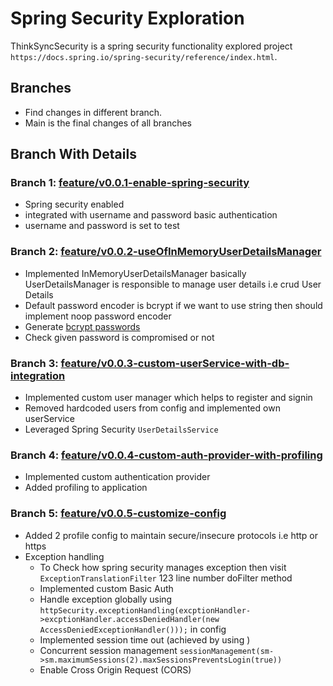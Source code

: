 # Spring Security Exploration

ThinkSyncSecurity is a spring security functionality explored project `https://docs.spring.io/spring-security/reference/index.html`.

## Branches
- Find changes in different branch.
- Main is the final changes of all branches 

## Branch With Details

### Branch 1:  [feature/v0.0.1-enable-spring-security](https://github.com/AbinashBapu/ThinkSyncSecurity/tree/feature/v0.0.1-enable-spring-security)

- Spring security enabled
- integrated with username and password basic authentication
- username and password is set to test

### Branch 2:  [feature/v0.0.2-useOfInMemoryUserDetailsManager](https://github.com/AbinashBapu/ThinkSyncSecurity/tree/feature/v0.0.2-useOfInMemoryUserDetailsManager)

- Implemented InMemoryUserDetailsManager basically UserDetailsManager is responsible to manage user details i.e crud User Details
- Default password encoder is bcrypt if we want to use string then should implement noop password encoder
- Generate [bcrypt passwords](https://bcrypt-generator.com/)  
- Check given password is compromised or not

### Branch 3:  [feature/v0.0.3-custom-userService-with-db-integration](https://github.com/AbinashBapu/ThinkSyncSecurity/tree/feature/v0.0.3-custom-userService-with-db-integration)
- Implemented custom user manager which helps to register and signin
- Removed hardcoded users from config and implemented own userService
- Leveraged Spring Security ```UserDetailsService```

### Branch 4:  [feature/v0.0.4-custom-auth-provider-with-profiling](https://github.com/AbinashBapu/ThinkSyncSecurity/tree/feature/v0.0.4-custom-auth-provider-with-profiling)
- Implemented custom authentication provider
- Added profiling to application

### Branch 5:  [feature/v0.0.5-customize-config](https://github.com/AbinashBapu/ThinkSyncSecurity/tree/feature/v0.0.5-customize-config)
- Added 2 profile config to maintain secure/insecure protocols i.e http or https
- Exception handling 
  - To Check how spring security manages exception then visit ```ExceptionTranslationFilter``` 123 line number doFilter method
  - Implemented custom Basic Auth 
  - Handle exception globally using ```httpSecurity.exceptionHandling(excptionHandler->excptionHandler.accessDeniedHandler(new AccessDeniedExceptionHandler()));``` in config 
  - Implemented session time out (achieved by using )
  - Concurrent session management ```sessionManagement(sm->sm.maximumSessions(2).maxSessionsPreventsLogin(true)) ```
  - Enable Cross Origin Request (CORS)
  